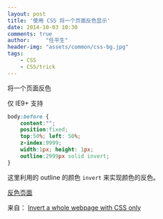 ```yaml
---
layout: post
title: '使用 CSS 将一个页面反色显示'
date: 2014-10-03 10:30
comments: true
author:     "任平生"
header-img: "assets/common/css-bg.jpg"
tags:
    - CSS
    - CSS/trick
---
```


将一个页面反色

仅 IE9+ 支持

```css
body:before { 
	content:"";
	position:fixed;
	top:50%; left: 50%;
	z-index:9999;
	width:1px; height: 1px;
	outline:2999px solid invert;
}
```

这里利用的 outline 的颜色 `invert` 来实现颜色的反色。


<a href="javascript:(function(){var%20style=document.createElement('style');style.innerHTML='body:before%20{content:%22%22;%20position:fixed;%20top:50%25;%20left:50%25;%20z-index:9999;%20width:1px;%20height:%201px;%20outline:2999px%20solid%20invert;%20}';document.body.appendChild(style)})();" class="view-demo">反色页面</a>


来自： [Invert a whole webpage with CSS only](http://lea.verou.me/2011/04/invert-a-whole-webpage-with-css-only/)
